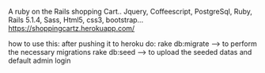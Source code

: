 A ruby on the Rails shopping Cart.. 
Jquery, Coffeescript, PostgreSql, Ruby, Rails 5.1.4, Sass, Html5, css3, bootstrap...
https://shoppingcartz.herokuapp.com/

how to use this:
after pushing it to heroku 
do:
    rake db:migrate --> to perform the necessary migrations
    rake db:seed  --> to upload the seeded datas and default admin login
    
